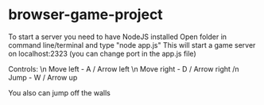# browser-game-project

To start a server you need to have NodeJS installed
Open folder in command line/terminal and type "node app.js"
This will start a game server on localhost:2323 (you can change port in the app.js file)

Controls: \n
  Move left - A / Arrow left \n
  Move right - D / Arrow right /n
  Jump - W / Arrow up
  
You also can jump off the walls
  
